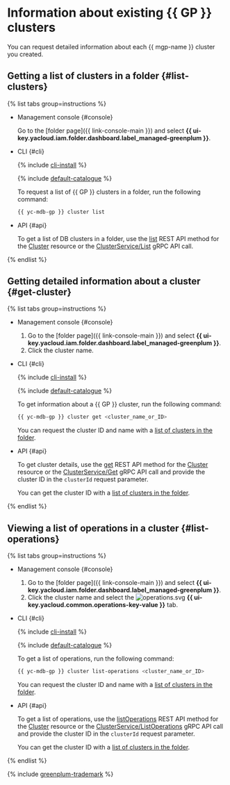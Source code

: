 # Information about existing {{ GP }} clusters

You can request detailed information about each {{ mgp-name }} cluster you created.

## Getting a list of clusters in a folder {#list-clusters}

{% list tabs group=instructions %}

- Management console {#console}

   Go to the [folder page]({{ link-console-main }}) and select **{{ ui-key.yacloud.iam.folder.dashboard.label_managed-greenplum }}**.

- CLI {#cli}

   {% include [cli-install](../../_includes/cli-install.md) %}

   {% include [default-catalogue](../../_includes/default-catalogue.md) %}

   To request a list of {{ GP }} clusters in a folder, run the following command:

   ```bash
   {{ yc-mdb-gp }} cluster list
   ```

- API {#api}

   To get a list of DB clusters in a folder, use the [list](../api-ref/Cluster/list.md) REST API method for the [Cluster](../api-ref/Cluster/index.md) resource or the [ClusterService/List](../api-ref/grpc/Cluster/list.md) gRPC API call.

{% endlist %}

## Getting detailed information about a cluster {#get-cluster}

{% list tabs group=instructions %}

- Management console {#console}

   1. Go to the [folder page]({{ link-console-main }}) and select **{{ ui-key.yacloud.iam.folder.dashboard.label_managed-greenplum }}**.
   1. Click the cluster name.

- CLI {#cli}

   {% include [cli-install](../../_includes/cli-install.md) %}

   {% include [default-catalogue](../../_includes/default-catalogue.md) %}

   To get information about a {{ GP }} cluster, run the following command:

   ```bash
   {{ yc-mdb-gp }} cluster get <cluster_name_or_ID>
   ```

   You can request the cluster ID and name with a [list of clusters in the folder](#list-clusters).

- API {#api}

   To get cluster details, use the [get](../api-ref/Cluster/get.md) REST API method for the [Cluster](../api-ref/Cluster/index.md) resource or the [ClusterService/Get](../api-ref/grpc/Cluster/get.md) gRPC API call and provide the cluster ID in the `clusterId` request parameter.

   You can get the cluster ID with a [list of clusters in the folder](#list-clusters).

{% endlist %}

## Viewing a list of operations in a cluster {#list-operations}

{% list tabs group=instructions %}

- Management console {#console}

   1. Go to the [folder page]({{ link-console-main }}) and select **{{ ui-key.yacloud.iam.folder.dashboard.label_managed-greenplum }}**.
   1. Click the cluster name and select the ![operations.svg](../../_assets/console-icons/list-check.svg) **{{ ui-key.yacloud.common.operations-key-value }}** tab.

- CLI {#cli}

   {% include [cli-install](../../_includes/cli-install.md) %}

   {% include [default-catalogue](../../_includes/default-catalogue.md) %}

   To get a list of operations, run the following command:

   ```bash
   {{ yc-mdb-gp }} cluster list-operations <cluster_name_or_ID>
   ```

   You can request the cluster ID and name with a [list of clusters in the folder](#list-clusters).

- API {#api}

   To get a list of operations, use the [listOperations](../api-ref/Cluster/listOperations.md) REST API method for the [Cluster](../api-ref/Cluster/index.md) resource or the [ClusterService/ListOperations](../api-ref/grpc/Cluster/listOperations.md) gRPC API call and provide the cluster ID in the `clusterId` request parameter.

   You can get the cluster ID with a [list of clusters in the folder](#list-clusters).

{% endlist %}

{% include [greenplum-trademark](../../_includes/mdb/mgp/trademark.md) %}
